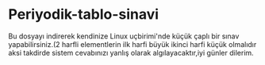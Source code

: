 # Periyodik-tablo-sinavi
Bu dosyayı indirerek kendinize Linux uçbirimi'nde küçük çaplı bir sınav yapabilirsiniz.(2 harfli elementlerin ilk harfi büyük ikinci harfi küçük olmalıdır aksi takdirde sistem cevabınızı yanlış olarak algılayacaktır,iyi günler dilerim.
